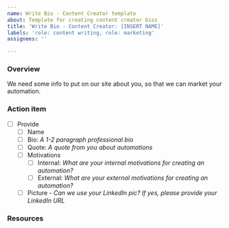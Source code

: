 ```yaml
---
name: Write Bio - Content Creator template
about: Template for creating content creator bios
title: 'Write Bio - Content Creator: [INSERT NAME]'
labels: 'role: content writing, role: marketing'
assignees: ''

---
```


### Overview
We need some info to put on our site about you, so that we can market your automation.

### Action item
- [ ] Provide 
   - [ ] Name
   - [ ] Bio: _A 1-2 paragraph professional bio_
   - [ ] Quote:  _A quote from you about automations_
   - [ ] Motivations
      - [ ] Internal:  _What are your internal motivations for creating an automation?_
      - [ ] External: _What are your external motivations for creating an automation?_
   - [ ] Picture - _Can we use your LinkedIn pic? If yes, please provide your LinkedIn URL_

### Resources
